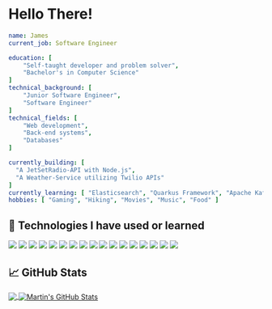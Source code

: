 
# Hello There!

```yaml
name: James
current_job: Software Engineer

education: [
    "Self-taught developer and problem solver",
    "Bachelor's in Computer Science"
]
technical_background: [
    "Junior Software Engineer",
    "Software Engineer"
]
technical_fields: [
    "Web development",
    "Back-end systems",
    "Databases"
]

currently_building: [
  "A JetSetRadio-API with Node.js",
  "A Weather-Service utilizing Twilio APIs"
]
currently_learning: [ "Elasticsearch", "Quarkus Framework", "Apache Kafka" ]
hobbies: [ "Gaming", "Hiking", "Movies", "Music", "Food" ]
```

## 🔧 Technologies I have used or learned
![](https://img.shields.io/badge/Editor-IntelliJ_IDEA-informational?style=flat&logo=intellij-idea&logoColor=white&color=2bbc8a)
![](https://img.shields.io/badge/Editor-VS_Code-informational?style=flat&logo=visual-studio-code&logoColor=white&color=2bbc8a)
![](https://img.shields.io/badge/Code-JavaScript-informational?style=flat&logo=javascript&logoColor=white&color=2bbc8a)
![](https://img.shields.io/badge/Code-Node_JS-informational?style=flat&logo=nodedotjs&logoColor=white&color=2bbc8a)
![](https://img.shields.io/badge/Code-Quarkus(Java)-informational?style=flat&logo=quarkus&logoColor=white&color=2bbc8a)
![](https://img.shields.io/badge/Code-Python-informational?style=flat&logo=python&logoColor=white&color=2bbc8a)
![](https://img.shields.io/badge/Code-React-informational?style=flat&logo=react&logoColor=white&color=2bbc8a)
![](https://img.shields.io/badge/Tools-Nest_JS-informational?style=flat&logo=nestjs&logoColor=white&color=2bbc8a)
![](https://img.shields.io/badge/Tools-MongoDB-informational?style=flat&logo=mongodb&logoColor=white&color=2bbc8a)
![](https://img.shields.io/badge/Tools-ElasticSearch-informational?style=flat&logo=elasticsearch&logoColor=white&color=2bbc8a)
![](https://img.shields.io/badge/Tools-PostgreSQL-informational?style=flat&logo=postgresql&logoColor=white&color=2bbc8a)
![](https://img.shields.io/badge/Tools-Apache_Kafka-informational?style=flat&logo=apachekafka&logoColor=white&color=2bbc8a)
![](https://img.shields.io/badge/Tools-Grafana-informational?style=flat&logo=grafana&logoColor=white&color=2bbc8a)
![](https://img.shields.io/badge/Tools-Kibana-informational?style=flat&logo=kibana&logoColor=white&color=2bbc8a)
![](https://img.shields.io/badge/Tools-Jira-informational?style=flat&logo=jira&logoColor=white&color=2bbc8a)
![](https://img.shields.io/badge/Tools-Confluence-informational?style=flat&logo=confluence&logoColor=white&color=2bbc8a)
![](https://img.shields.io/badge/Cloud-Google_Cloud-informational?style=flat&logo=googlecloud&logoColor=white&color=2bbc8a)



## &#x1f4c8; GitHub Stats

<a href="https://github.com/RazzNBlue/RazzNBlue">
  <img align="center" src="https://github-readme-stats.vercel.app/api/top-langs/?username=RazzNBlue&hide=java,html,tex&title_color=ffffff&text_color=c9cacc&icon_color=2bbc8a&bg_color=1d1f21&langs_count=3" />
</a>
<a href="https://github.com/RazzNBlue/RazzNBlue">
  <img align="center" src="https://github-readme-stats.vercel.app/api?username=RazzNBlue&show_icons=true&line_height=27&count_private=true&title_color=ffffff&text_color=c9cacc&icon_color=2bbc8a&bg_color=1d1f21" alt="Martin's GitHub Stats" />
</a>


<!-- Resources -->
<!-- Icons: https://simpleicons.org/ -->
<!-- GitHub Stats: https://github.com/anuraghazra/github-readme-stats -->
<!-- Shields: https://shields.io/ -->
<!-- Awesome GitHub Profile README: https://github.com/abhisheknaiidu/awesome-github-profile-readme -->
